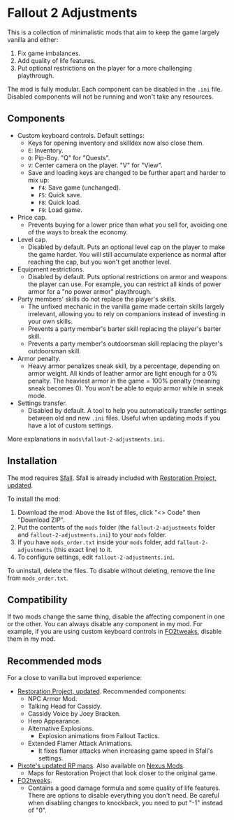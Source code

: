 # Fallout 2 Adjustments

This is a collection of minimalistic mods that aim to keep the game largely vanilla and either:

1. Fix game imbalances.
2. Add quality of life features.
3. Put optional restrictions on the player for a more challenging playthrough.

The mod is fully modular. Each component can be disabled in the `.ini` file. Disabled components will not be running and won't take any resources.

## Components

- Custom keyboard controls. Default settings:
  - Keys for opening inventory and skilldex now also close them.
  - `E`: Inventory.
  - `Q`: Pip-Boy. "Q" for "Quests".
  - `V`: Center camera on the player. "V" for "View".
  - Save and loading keys are changed to be further apart and harder to mix up:
    - `F4`: Save game (unchanged).
    - `F5`: Quick save.
    - `F8`: Quick load.
    - `F9`: Load game.
- Price cap.
  - Prevents buying for a lower price than what you sell for, avoiding one of the ways to break the economy.
- Level cap.
  - Disabled by default. Puts an optional level cap on the player to make the game harder. You will still accumulate experience as normal after reaching the cap, but you won't get another level.
- Equipment restrictions.
  - Disabled by default. Puts optional restrictions on armor and weapons the player can use. For example, you can restrict all kinds of power armor for a "no power armor" playthrough.
- Party members' skills do not replace the player's skills.
  - The unfixed mechanic in the vanilla game made certain skills largely irrelevant, allowing you to rely on companions instead of investing in your own skills.
  - Prevents a party member's barter skill replacing the player's barter skill.
  - Prevents a party member's outdoorsman skill replacing the player's outdoorsman skill.
- Armor penalty.
  - Heavy armor penalizes sneak skill, by a percentage, depending on armor weight. All kinds of leather armor are light enough for a 0% penalty. The heaviest armor in the game = 100% penalty (meaning sneak becomes 0). You won't be able to equip armor while in sneak mode.
- Settings transfer.
  - Disabled by default. A tool to help you automatically transfer settings between old and new `.ini` files. Useful when updating mods if you have a lot of custom settings.

More explanations in `mods\fallout-2-adjustments.ini`.

## Installation

The mod requires [Sfall](https://github.com/sfall-team/sfall). Sfall is already included with [Restoration Project, updated](https://github.com/BGforgeNet/Fallout2_Restoration_Project).

To install the mod:

1. Download the mod: Above the list of files, click "<> Code" then "Download ZIP".
1. Put the contents of the `mods` folder (the `fallout-2-adjustments` folder and `fallout-2-adjustments.ini`) to your `mods` folder.
1. If you have `mods_order.txt` inside your `mods` folder, add `fallout-2-adjustments` (this exact line) to it.
1. To configure settings, edit `fallout-2-adjustments.ini`.

To uninstall, delete the files. To disable without deleting, remove the line from `mods_order.txt`.

## Compatibility

If two mods change the same thing, disable the affecting component in one or the other. You can always disable any component in my mod. For example, if you are using custom keyboard controls in [FO2tweaks](https://github.com/BGforgeNet/FO2tweaks), disable them in my mod.

## Recommended mods

For a close to vanilla but improved experience:

- [Restoration Project, updated](https://github.com/BGforgeNet/Fallout2_Restoration_Project). Recommended components:
  - NPC Armor Mod.
  - Talking Head for Cassidy.
  - Cassidy Voice by Joey Bracken.
  - Hero Appearance.
  - Alternative Explosions.
    - Explosion animations from Fallout Tactics.
  - Extended Flamer Attack Animations.
    - It fixes flamer attacks when increasing game speed in Sfall's settings.
- [Pixote's updated RP maps](https://www.nma-fallout.com/threads/pixotes-updated-rp-maps.222207). Also available on [Nexus Mods](https://www.nexusmods.com/fallout2/mods/73).
  - Maps for Restoration Project that look closer to the original game.
- [FO2tweaks](https://github.com/BGforgeNet/FO2tweaks).
  - Contains a good damage formula and some quality of life features. There are options to disable everything you don't need. Be careful when disabling changes to knockback, you need to put "-1" instead of "0".